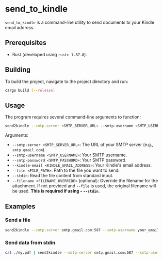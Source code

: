 # send_to_kindle

`send_to_kindle` is a command-line utility to send documents to your Kindle email address.

## Prerequisites

- Rust (developed using `rustc 1.87.0`).

## Building

To build the project, navigate to the project directory and run:

```sh
cargo build [--release]
```

## Usage

The program requires several command-line arguments to function:

```sh
send2kindle --smtp-server <SMTP_SERVER_URL> --smtp-username <SMTP_USERNAME> --smtp-password <SMTP_PASSWORD> --kindle-email <KINDLE_EMAIL_ADDRESS> (--file <FILE_PATH> | --stdin) [--filename <FILENAME_OVERRIDE>]
```

Arguments:

- `--smtp-server <SMTP_SERVER_URL>`: The URL of your SMTP server (e.g., `smtp.gmail.com`).
- `--smtp-username <SMTP_USERNAME>`: Your SMTP username.
- `--smtp-password <SMTP_PASSWORD>`: Your SMTP password.
- `--kindle-email <KINDLE_EMAIL_ADDRESS>`: Your Kindle's email address.
- `--file <FILE_PATH>`: Path to the file you want to send.
- `--stdin`: Read the file content from standard input.
- `--filename <FILENAME_OVERRIDE>` (optional): Override the filename for the attachment. If not provided and `--file` is used, the original filename will be used. **This is required if using - `--stdin`.**

## Examples

### Send a file

```sh
send2kindle --smtp-server smtp.gmail.com:587 --smtp-username your_email@gmail.com --smtp-password your_password --kindle-email your_kindle@kindle.com --file ./invoice.test.pdf
```

### Send data from stdin

```sh
cat ./my.pdf | send2kindle --smtp-server smtp.gmail.com:587 --smtp-username your_email@gmail.com --smtp-password your_password --kindle-email your_kindle@kindle.com --stdin --filename "renamed.my.pdf"
```
